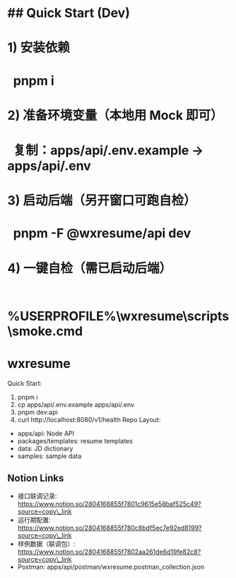 # \## Quick Start (Dev)

# 

# 1\) 安装依赖  

# &nbsp;  pnpm i

# 

# 2\) 准备环境变量（本地用 Mock 即可）  

# &nbsp;  复制：apps/api/.env.example → apps/api/.env

# 

# 3\) 启动后端（另开窗口可跑自检）  

# &nbsp;  pnpm -F @wxresume/api dev

# 

# 4\) 一键自检（需已启动后端）  

# &nbsp;  %USERPROFILE%\\wxresume\\scripts\\smoke.cmd



# wxresume

Quick Start:

1. pnpm i
2. cp apps/api/.env.example apps/api/.env
3. pnpm dev:api
4. curl http://localhost:8080/v1/health
   Repo Layout:

* apps/api: Node API
* packages/templates: resume templates
* data: JD dictionary
* samples: sample data

## Notion Links

* 接口联调记录: https://www.notion.so/2804168855f7801c9615e58baf525c49?source=copy\_link
* 运行期配置: https://www.notion.so/2804168855f780c8bdf5ec7e92ed8199?source=copy\_link
* 样例数据（联调包）: https://www.notion.so/2804168855f7802aa261de6d19fe82c8?source=copy\_link
* Postman: apps/api/postman/wxresume.postman\_collection.json
